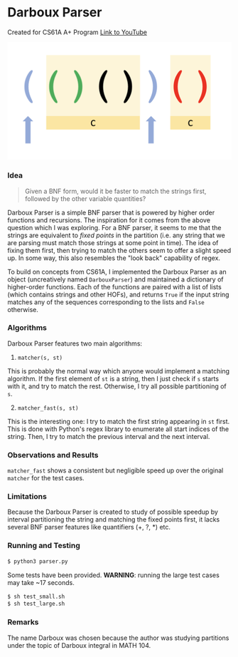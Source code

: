 # Darboux Parser

Created for CS61A A+ Program
[Link to YouTube](https://www.youtube.com)

![demo](./demo.png)

### Idea

> Given a BNF form, would it be faster to match the strings first, followed by the other variable quantities?

Darboux Parser is a simple BNF parser that is powered by higher order functions and recursions.
The inspiration for it comes from the above question which I was exploring. For a BNF parser, it seems to me that the strings are equivalent to *fixed points* in the partition (i.e. any string that we are parsing must match those strings at some point in time). The idea of fixing them first, then trying to match the others seem to offer a slight speed up. In some way, this also resembles the "look back" capability of regex.

To build on concepts from CS61A, I implemented the Darboux Parser as an object (uncreatively named ```DarbouxParser```) and maintained a dictionary of higher-order functions. Each of the functions are paired with a list of lists (which contains strings and other HOFs), and returns ```True``` if the input string matches any of the sequences corresponding to the lists and ```False``` otherwise. 

### Algorithms
Darboux Parser features two main algorithms:

1. ```matcher(s, st)```

This is probably the normal way which anyone would implement a matching algorithm. If the first element of ```st``` is a string, then I just check if ```s``` starts with it, and try to match the rest. Otherwise, I try all possible partitioning of ```s```.

2. ```matcher_fast(s, st)```

This is the interesting one: I try to match the first string appearing in ```st``` first. This is done with Python's regex library to enumerate all start indices of the string. Then, I try to match the previous interval and the next interval.

### Observations and Results
```matcher_fast``` shows a consistent but negligible speed up over the original ```matcher``` for the test cases.

### Limitations
Because the Darboux Parser is created to study of possible speedup by interval partitioning the string and matching the fixed points first, it lacks several BNF parser features like quantifiers (+, ?, *) etc.

### Running and Testing
```bash
$ python3 parser.py
```

Some tests have been provided. **WARNING**: running the large test cases may take ~17 seconds.
```bash
$ sh test_small.sh
$ sh test_large.sh
```

### Remarks
The name Darboux was chosen because the author was studying partitions under the topic of Darboux integral in MATH 104.
